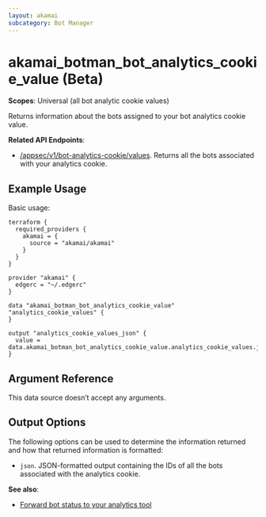 ```yaml
---
layout: akamai
subcategory: Bot Manager
---
```


# akamai_botman_bot_analytics_cookie_value (Beta)

**Scopes**: Universal (all bot analytic cookie values)

Returns information about the bots assigned to your bot analytics cookie value.

**Related API Endpoints**:

- [/appsec/v1/bot-analytics-cookie/values](https://techdocs.akamai.com/bot-manager/reference/get-bot-analytics-cookie-values). Returns all the bots associated with your analytics cookie.

## Example Usage

Basic usage:

```
terraform {
  required_providers {
    akamai = {
      source = "akamai/akamai"
    }
  }
}

provider "akamai" {
  edgerc = "~/.edgerc"
}

data "akamai_botman_bot_analytics_cookie_value" "analytics_cookie_values" {
}

output "analytics_cookie_values_json" {
  value = data.akamai_botman_bot_analytics_cookie_value.analytics_cookie_values.json
}
```

## Argument Reference

This data source doesn’t accept any arguments.

## Output Options

The following options can be used to determine the information returned and how that returned information is formatted:

- `json`. JSON-formatted output containing the IDs of all the bots associated with the analytics cookie.

**See also**:

- [Forward bot status to your analytics tool](https://techdocs.akamai.com/bot-manager/docs/forward-bot-status-to-your-analytics-tool)

